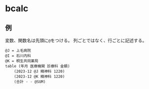 # bcalc
## 例

変数、関数名は先頭に`@`をつける。
列ごとではなく、行ごとに記述する。

```
@J = 上毛病院
@I = 石川内科
@K = 桐生共同薬局
table (年月 医療機関 診療科 金額)
    (2023-12 @J 精神科 1220)
    (2023-12 @K 精神科 1220)
    (合計 - - @SUM)
```